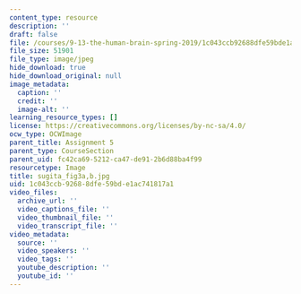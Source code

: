 ```yaml
---
content_type: resource
description: ''
draft: false
file: /courses/9-13-the-human-brain-spring-2019/1c043ccb92688dfe59bde1ac741817a1_sugita_fig3a-b.jpg
file_size: 51901
file_type: image/jpeg
hide_download: true
hide_download_original: null
image_metadata:
  caption: ''
  credit: ''
  image-alt: ''
learning_resource_types: []
license: https://creativecommons.org/licenses/by-nc-sa/4.0/
ocw_type: OCWImage
parent_title: Assignment 5
parent_type: CourseSection
parent_uid: fc42ca69-5212-ca47-de91-2b6d88ba4f99
resourcetype: Image
title: sugita_fig3a,b.jpg
uid: 1c043ccb-9268-8dfe-59bd-e1ac741817a1
video_files:
  archive_url: ''
  video_captions_file: ''
  video_thumbnail_file: ''
  video_transcript_file: ''
video_metadata:
  source: ''
  video_speakers: ''
  video_tags: ''
  youtube_description: ''
  youtube_id: ''
---
```


